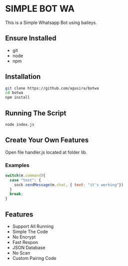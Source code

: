 # SIMPLE BOT WA

This is a Simple Whatsapp Bot using baileys.

## Ensure Installed
- git
- node
- npm

## Installation
```bash
git clone https://github.com/agusira/botwa
cd botwa
npm install
```
## Running The Script
```bash
node index.js
```

## Create Your Own Features
Open file handler.js located at folder lib.
### Examples
```javascript
switch(m.command){
  case "test": {
    sock.sendMessage(m.chat, { text: "it's working"})
  }
  break;
}
```

## Features

- Support All Running
- Simple The Code
- No Encrypt
- Fast Respon
- JSON Database
- No Scan
- Custom Pairing Code

